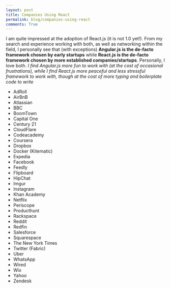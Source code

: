 ```yaml
---
layout: post
title: Companies Using React
permalink: blog/companies-using-react
comments: True
---
```


I am quite impressed at the adoption of React.js (it is not 1.0 yet!). From my search and experience working with both, as well as networking within the field, I personally see that (with exceptions) **Angular.js is the de-facto framework chosen by early startups** while **React.js is the de-facto framework chosen by more established companies/startups**. Personally, I love both. *I find Angular.js more fun to work with (at the cost of occasional frustrations), while I find React.js more peaceful and less stressful framework to work with, though at the cost of more typing and boilerplate code to write*

- AdRoll
- AirBnB
- Atlassian
- BBC
- BoomTown
- Capital One
- Century 21
- CloudFlare
- Codeacademy
- Coursera
- Dropbox
- Docker (Kitematic)
- Expedia
- Facebook
- Feedly
- Flipboard
- HipChat
- Imgur
- Instagram
- Khan Academy
- Netflix
- Periscope
- Producthunt
- Rackspace
- Reddit
- Redfin
- Salesforce
- Squarespace
- The New York Times
- Twitter (Fabric)
- Uber
- WhatsApp
- Wired
- Wix
- Yahoo
- Zendesk
